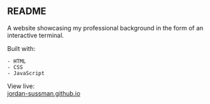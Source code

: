 ## README

A website showcasing my professional background in the form of an interactive terminal.

Built with:

```
- HTML
- CSS
- JavaScript
```

View live:
<br>
<a href='https://www.jordan-sussman.github.io' target='_blank'>jordan-sussman.github.io</a>
